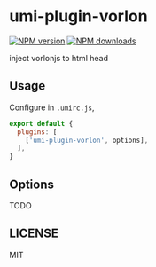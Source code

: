 # umi-plugin-vorlon

[![NPM version](https://img.shields.io/npm/v/umi-plugin-vorlon.svg?style=flat)](https://npmjs.org/package/umi-plugin-vorlon)
[![NPM downloads](http://img.shields.io/npm/dm/umi-plugin-vorlon.svg?style=flat)](https://npmjs.org/package/umi-plugin-vorlon)

inject vorlonjs to html head

## Usage

Configure in `.umirc.js`,

```js
export default {
  plugins: [
    ['umi-plugin-vorlon', options],
  ],
}
```

## Options

TODO

## LICENSE

MIT
